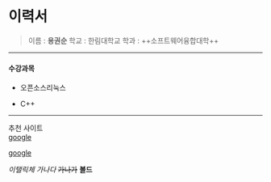 이력서
========
> 이름 : **용권순**
> 학교 : 한림대학교
> 학과 : ++소프트웨어융합대학++
-------------------------------
#### 수강과목
- 오픈소스리눅스  
* C++  
----------------
추천 사이트   
[google][1]

[google](http://www.googe.com)


_이탤릭체_
*가나다*
~~가나가~~
__볼드__  

[1]: www.google.com
